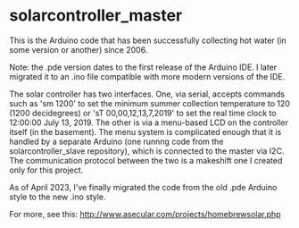# solarcontroller_master
This is the Arduino code that has been successfully collecting hot water (in some version or another) since 2006.


Note: the .pde version dates to the first release of the Arduino IDE.  I later migrated it to an .ino file compatible with more modern versions of the IDE.

The solar controller has two interfaces. One, via serial, accepts commands such as 'sm 1200' to set the minimum summer collection temperature to 120 (1200 decidegrees) or 'sT 00,00,12,13,7,2019' to set the real time clock to 12:00:00 July 13, 2019.   The other is via a menu-based LCD on the controller itself (in the basement).  The menu system is complicated enough that it is handled by a separate Arduino (one runnng code from the solarcontroller_slave repository), which is connected to the master via I2C.  The communication protocol between the two is a makeshift one I created only for this project.

As of April 2023, I've finally migrated the code from the old .pde Arduino style to the new .ino style.

For more, see this: http://www.asecular.com/projects/homebrewsolar.php
